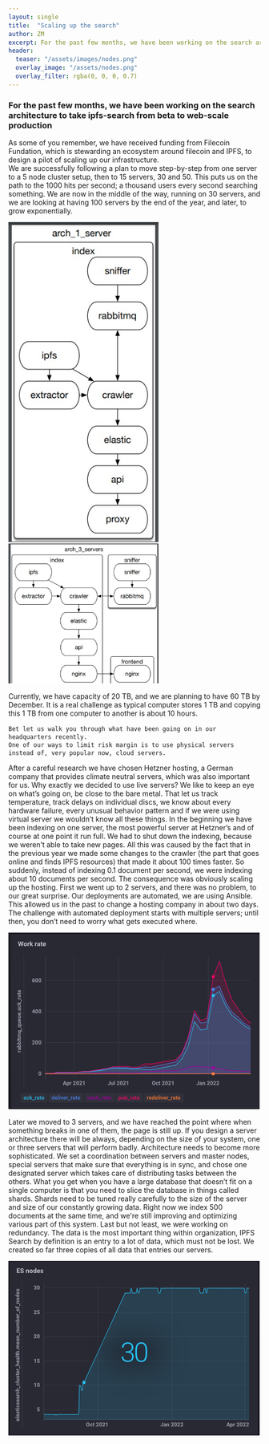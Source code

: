 ```yaml
---
layout: single
title:  "Scaling up the search"
author: ZM
excerpt: For the past few months, we have been working on the search architecture to take ipfs-search from beta to web-scale production 
header:
  teaser: "/assets/images/nodes.png"
  overlay_image: "/assets/nodes.png"
  overlay_filter: rgba(0, 0, 0, 0.7)
---
```


### For the past few months, we have been working on the search architecture to take ipfs-search from beta to web-scale production 

As some of you remember, we have received funding from Filecoin Fundation, 
which is stewarding an ecosystem around filecoin and IPFS, to design a pilot of scaling up our infrastructure. 	
We are successfully following a plan to move step-by-step from one server to a 5 node cluster setup, then to 15 servers, 30 and 50. 
This puts us on the path to the 1000 hits per second; a thousand users every second searching something.
We are now in the middle of the way, running on 30 servers, and we are looking at having 100 servers by the end of the year, and later, 
to grow exponentially. 

<img src="/assets/images/servers.jpg" alt="drawing" width="300" /> <img src="/assets/images/3servers.jpg" alt="drawing" width="300"/>

Currently, we have capacity of 20 TB, and we are planning to have 60 TB by December. It is a real challenge as typical computer stores 1 TB and copying this 1 TB from one computer to another is about 10 hours. 

	Bet let us walk you through what have been going on in our headquarters recently.
	One of our ways to limit risk margin is to use physical servers instead of, very popular now, cloud servers. 
  After a careful research we have chosen Hetzner hosting, a German company that provides climate neutral servers, which was also important for us. 
  Why exactly we decided to use live servers? We like to keep an eye on what’s going on, be close to the bare metal. 
  That let us track temperature, track delays on individual discs, we know about every hardware failure, 
  every unusual behavior pattern and if we were using virtual server we wouldn’t know all these things. 
	In the beginning we have been indexing on one server, the most powerful server at Hetzner’s and of course at one point it run full. 
  We had to shut down the indexing, because we weren’t able to take new pages. 
  All this was caused by the fact that in the previous year we made some changes to the crawler (the part that goes online and finds IPFS resources) 
  that made it about 100 times faster. So suddenly, instead of indexing 0.1 document per second, we were indexing about 10 documents per second. 
  The consequence was obviously scaling up the hosting.
	First we went up to 2 servers, and there was no problem, to our great surprise. Our deployments are automated, we are using Ansible. 
  This allowed us in the past to change a hosting company in about two days. The challenge with automated deployment starts with multiple servers; 
  until then, you don’t need to worry what gets executed where. 
  
  <img src="/assets/images/graf1.png" alt="drawing" />
  
  Later we moved to 3 servers, and we have reached the point where when something breaks in one of them, the page is still up. 
  If you design a server architecture there will be always, depending on the size of your system, one or three servers that will perform badly. 
  Architecture needs to become more sophisticated. We set a coordination between servers and master nodes, special servers that make sure that everything is in sync, 
  and chose one designated server which takes care of distributing tasks between the others. 
  What you get when you have a large database that doesn’t fit on a single computer is that you need to slice the database in things called shards. 
  Shards need to be tuned really carefully to the size of the server and size of our constantly growing data. 
  Right now we index 500 documents at the same time, and we're still improving and optimizing various part of this system.
	Last but not least, we were working on redundancy. 
  The data is the most important thing within organization, IPFS Search by definition is an entry to a lot of data, which must not be lost. 
  We created so far three copies of all data that entries our servers. 
  
  <img src="/assets/images/nodes.png" alt="drawing" />
  
